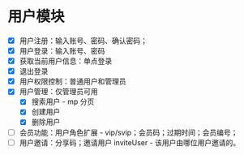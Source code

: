 # 用户模块

- [x] 用户注册：输入账号、密码、确认密码；
- [x] 用户登录：输入账号、密码
- [x] 获取当前用户信息：单点登录
- [x] 退出登录
- [x] 用户权限控制：普通用户和管理员
- [x] 用户管理：仅管理员可用
  - [x] 搜索用户 - mp 分页
  - [x] 创建用户
  - [x] 删除用户
- [ ] 会员功能：用户角色扩展 - vip/svip；会员码；过期时间；会员编号；
- [ ] 用户邀请：分享码；邀请用户 inviteUser - 该用户由哪位用户邀请的。